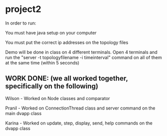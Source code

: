# project2

In order to run:

You must have java setup on your computer

You must put the correct ip addresses on the topology files

Demo will be done in class on 4 different terminals. Open 4 terminals and run the "server -t topologyfilename -i timeinterval" command on all of them at the same time (within 5 seconds)

## WORK DONE: (we all worked together, specifically on the following)

Wilson - Worked on Node classes and comparator

Pranil - Worked on ConnectionThread class and server command on the main dvapp class

Karina - Worked on update, step, display, send, help commands on the dvapp class
